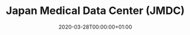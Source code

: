 ---
title: "Japan Medical Data Center (JMDC)"
subtitle: ""
summary: "Data from 60 Society-Managed Health Insurance plans covering workers aged 18 to 65  and  their dependents (children younger than 18 years old and elderly peopleolder than 65 years old). JMDC data includes membership status of the insured people and claims data provided byinsurers under contract (e.g. patient-level demographic information, inpatient and outpatient data inclusive of diagnosis and procedures, and prescriptions as dispensed claims information)"
owners:
  - organisation: "Janssen R&D"
    lead: "Janssen R&D"
    alternate: "See Grid"
country: "Japan"
source_type: "Insurance claims"
omop: "CDM v5.3"
dbms: "SQL Server"
patient_count: "5.5m"
has_covid: "N"
first_time: "No"
data_history: "2005 – "
references: [""]

authors: 
    - "Janssen R&D"
    - "See Grid"
tags: []
categories: ["dataset"]
date: 2020-03-28T00:00:00+01:00
lastmod: 2020-03-28T00:00:00+01:00
featured: false
draft: false

links:
    - icon: globe
      icon_pack: fas
      name: More information
      url: ""
image:
      placement: 1
      caption: ""
      focal_point: ""
      preview_only: false
      alt_text: ""
projects: []
---